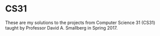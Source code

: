 # CS31

These are my solutions to the projects from Computer Science 31 (CS31) taught by Professor David A. Smallberg in
Spring 2017.
